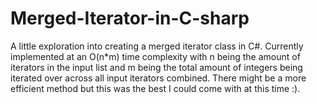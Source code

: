# Merged-Iterator-in-C-sharp
A little exploration into creating a merged iterator class in C#. Currently implemented at an O(n*m) time complexity with n being the amount of iterators in the input list and m being the total amount of integers being iterated over across all input iterators combined. There might be a more efficient method but this was the best I could come with at this time :).
